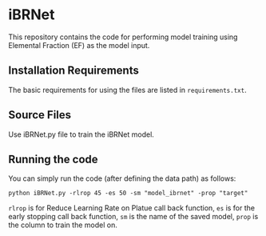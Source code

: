 # iBRNet

This repository contains the code for performing model training using Elemental Fraction (EF) as the model input.

## Installation Requirements

The basic requirements for using the files are listed in `requirements.txt`.

## Source Files

Use iBRNet.py file to train the iBRNet model.

## Running the code

You can simply run the code (after defining the data path) as follows:

`python iBRNet.py -rlrop 45 -es 50 -sm "model_ibrnet" -prop "target"`

`rlrop` is for Reduce Learning Rate on Platue call back function, 
`es` is for the early stopping call back function,
`sm` is the name of the saved model, 
`prop` is the column to train the model on.
